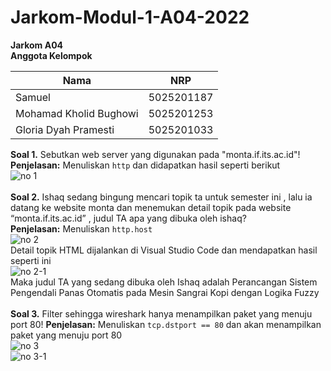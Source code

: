# Jarkom-Modul-1-A04-2022
**Jarkom A04**<br>
**Anggota Kelompok**

|Nama                   |     NRP|
|-----------------------|----------------------|
|Samuel                 |    5025201187|
|Mohamad Kholid Bughowi |    5025201253|
|Gloria Dyah Pramesti   |    5025201033|

**Soal 1.** Sebutkan web server yang digunakan pada "monta.if.its.ac.id"!<br>
**Penjelasan:** Menuliskan `http` dan didapatkan hasil seperti berikut<br>
![no 1](https://user-images.githubusercontent.com/91613088/191537275-92937bc1-07c5-4a9e-8160-cd8632036017.png)<br><br>
**Soal 2.** Ishaq sedang bingung mencari topik ta untuk semester ini , lalu ia datang ke website monta dan menemukan detail topik pada website “monta.if.its.ac.id” , judul TA apa yang dibuka oleh ishaq?<br>
**Penjelasan:** Menuliskan `http.host`<br>
![no 2](https://user-images.githubusercontent.com/91613088/191537289-e546a649-3636-477f-894e-e6dad9a5cb68.png)<br>
Detail topik HTML dijalankan di Visual Studio Code dan mendapatkan hasil seperti ini<br>
![no 2-1](https://user-images.githubusercontent.com/91613088/191537297-8d6dcae9-b7ac-4b9f-88fd-f91236836cc6.jpg)<br>
Maka judul TA yang sedang dibuka oleh Ishaq adalah Perancangan Sistem Pengendali Panas Otomatis pada Mesin Sangrai Kopi dengan Logika Fuzzy<br><br>
**Soal 3.** Filter sehingga wireshark hanya menampilkan paket yang menuju port 80! 
**Penjelasan:** Menuliskan `tcp.dstport == 80` dan akan menampilkan paket yang menuju port 80<br>
![no 3](https://user-images.githubusercontent.com/91613088/191537306-4c9f75d5-50ff-41a1-98a3-972738086a44.png)<br>
![no 3-1](https://user-images.githubusercontent.com/91613088/191537263-8869dcdc-be2c-4f60-a753-ad9796b812eb.png)
